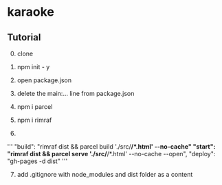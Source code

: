 # karaoke

## Tutorial
0. clone
1. npm init - y
2. open package.json
3. delete the main:... line from package.json
4. npm i parcel
5. npm i rimraf

6. 
'''
"build": "rimraf dist && parcel build './src/**/*.html' --no-cache"
"start": "rimraf dist && parcel serve './src/**/*.html' --no-cache --open",
"deploy": "gh-pages -d dist"
'''

7. add .gitignore with node_modules and dist folder as a content 